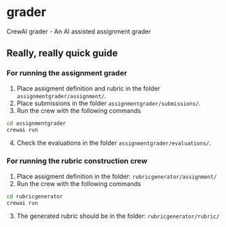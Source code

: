 # grader

CrewAI grader - An AI assisted assignment grader

## Really, really quick guide

### For running the assignment grader

1. Place assigment definition and rubric in the folder `assignmentgrader/assignment/`.
2. Place submissions in the folder `assignmentgrader/submissions/`.
3. Run the crew with the following commands

```bash
cd assignmentgrader
crewai run
```

4. Check the evaluations in the folder `assignmentgrader/evaluations/`.

### For running the rubric construction crew

1. Place assigment definition in the folder: `rubricgenerator/assignment/`
2. Run the crew with the following commands

```bash
cd rubricgenerator
crewai run
```

3. The generated rubric should be in the folder: `rubricgenerator/rubric/`

